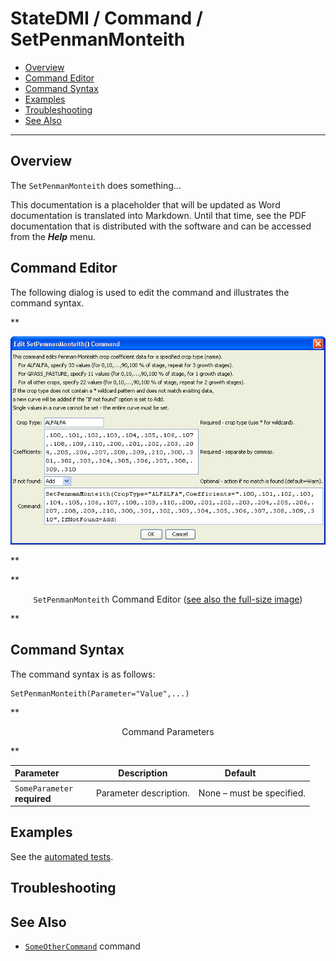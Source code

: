 # StateDMI / Command / SetPenmanMonteith #

* [Overview](#overview)
* [Command Editor](#command-editor)
* [Command Syntax](#command-syntax)
* [Examples](#examples)
* [Troubleshooting](#troubleshooting)
* [See Also](#see-also)

-------------------------

## Overview ##

The `SetPenmanMonteith` does something...

This documentation is a placeholder that will be updated as Word documentation is translated into Markdown.
Until that time, see the PDF documentation that is distributed with the software and can be accessed
from the ***Help*** menu.

## Command Editor ##

The following dialog is used to edit the command and illustrates the command syntax.

**<p style="text-align: center;">
![SetPenmanMonteith](SetPenmanMonteith.png)
</p>**

**<p style="text-align: center;">
`SetPenmanMonteith` Command Editor (<a href="../SetPenmanMonteith.png">see also the full-size image</a>)
</p>**

## Command Syntax ##

The command syntax is as follows:

```text
SetPenmanMonteith(Parameter="Value",...)
```
**<p style="text-align: center;">
Command Parameters
</p>**

| **Parameter**&nbsp;&nbsp;&nbsp;&nbsp;&nbsp;&nbsp;&nbsp;&nbsp;&nbsp;&nbsp;&nbsp;&nbsp; | **Description** | **Default**&nbsp;&nbsp;&nbsp;&nbsp;&nbsp;&nbsp;&nbsp;&nbsp;&nbsp;&nbsp; |
| --------------|-----------------|----------------- |
|`SomeParameter`<br>**required**|Parameter description.|None – must be specified.|

## Examples ##

See the [automated tests](https://github.com/OpenCDSS/cdss-app-statedmi-test/tree/master/test/regression/commands/SetPenmanMonteith).

## Troubleshooting ##

## See Also ##

* [`SomeOtherCommand`](../SomeOtherCommand/SomeOtherCommand) command
